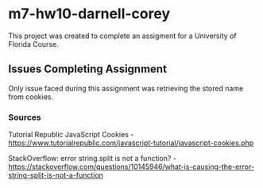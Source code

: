 # m7-hw10-darnell-corey
This project was created to complete an assigment for a University of Florida Course.

## Issues Completing Assignment

Only issue faced during this assignment was retrieving the stored name from cookies.

### Sources

Tutorial Republic JavaScript Cookies - https://www.tutorialrepublic.com/javascript-tutorial/javascript-cookies.php

StackOverflow: error string.split is not a function? - https://stackoverflow.com/questions/10145946/what-is-causing-the-error-string-split-is-not-a-function